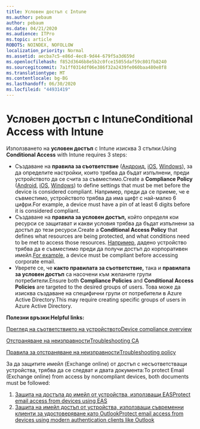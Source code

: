 ```yaml
---
title: Условен достъп с Intune
ms.author: pebaum
author: pebaum
ms.date: 04/21/2020
ms.audience: ITPro
ms.topic: article
ROBOTS: NOINDEX, NOFOLLOW
localization_priority: Normal
ms.assetid: aecba7c5-e86d-4ec8-9d44-679f5a3d659d
ms.openlocfilehash: f852d3646b8e5b2c0fce15055daf59c801fb8240
ms.sourcegitcommit: 7a1ff0314df06e386f32a2439fe060baa480e8f8
ms.translationtype: MT
ms.contentlocale: bg-BG
ms.lasthandoff: 06/30/2020
ms.locfileid: "44931419"
---
```

# <a name="conditional-access-with-intune"></a><span data-ttu-id="36bc7-102">Условен достъп с Intune</span><span class="sxs-lookup"><span data-stu-id="36bc7-102">Conditional Access with Intune</span></span>

<span data-ttu-id="36bc7-103">Използването на **условен достъп** с Intune изисква 3 стъпки:</span><span class="sxs-lookup"><span data-stu-id="36bc7-103">Using  **Conditional Access**  with Intune requires 3 steps:</span></span>

- <span data-ttu-id="36bc7-104">Създаване на **правила за съответствие** ([Андроид](https://docs.microsoft.com/intune/compliance-policy-create-android), [iOS](https://docs.microsoft.com/intune/compliance-policy-create-ios), [Windows](https://docs.microsoft.com//intune/compliance-policy-create-windows)), за да определите настройки, които трябва да бъдат изпълнени, преди устройството да се счита за съвместимо.</span><span class="sxs-lookup"><span data-stu-id="36bc7-104">Create a  **Compliance Policy**  ([Android](https://docs.microsoft.com/intune/compliance-policy-create-android),  [iOS](https://docs.microsoft.com/intune/compliance-policy-create-ios),  [Windows](https://docs.microsoft.com//intune/compliance-policy-create-windows)) to define settings that must be met before the device is considered compliant.</span></span> <span data-ttu-id="36bc7-105">Например, преди да се приеме, че е съвместимо, устройството трябва да има щифт с най-малко 6 цифри.</span><span class="sxs-lookup"><span data-stu-id="36bc7-105">For example, a device must have a pin of at least 6 digits before it is considered compliant.</span></span>
- <span data-ttu-id="36bc7-106">Създаване на **правила за условен достъп,** който определя кои ресурси се защитават и какви условия трябва да бъдат изпълнени за достъп до тези ресурси.</span><span class="sxs-lookup"><span data-stu-id="36bc7-106">Create a **Conditional Access Policy**  that defines what resources are being protected, and what conditions need to be met to access those resources.</span></span>  <span data-ttu-id="36bc7-107">[Например,](https://docs.microsoft.com/intune/tutorial-protect-email-on-unmanaged-devices#create-conditional-access-policies) дадено устройство трябва да е съвместимо преди да получи достъп до корпоративен имейл.</span><span class="sxs-lookup"><span data-stu-id="36bc7-107">[For example,](https://docs.microsoft.com/intune/tutorial-protect-email-on-unmanaged-devices#create-conditional-access-policies)  a device must be compliant before accessing corporate email.</span></span>
- <span data-ttu-id="36bc7-108">Уверете се, че **както правилата за съответствие,** така и **правилата за условен достъп** са насочени към желаните групи потребители.</span><span class="sxs-lookup"><span data-stu-id="36bc7-108">Ensure both **Compliance Policies**  and  **Conditional Access Policies**  are targeted to the desired groups of users.</span></span> <span data-ttu-id="36bc7-109">Това може да изисква създаване на специфични групи от потребители в Azure Active Directory.</span><span class="sxs-lookup"><span data-stu-id="36bc7-109">This may require creating specific groups of users in Azure Active Directory.</span></span>

<span data-ttu-id="36bc7-110">**Полезни връзки:**</span><span class="sxs-lookup"><span data-stu-id="36bc7-110">**Helpful links:**</span></span>

[<span data-ttu-id="36bc7-111">Преглед на съответствието на устройството</span><span class="sxs-lookup"><span data-stu-id="36bc7-111">Device compliance overview</span></span>](https://docs.microsoft.com/intune/device-compliance-get-started)

[<span data-ttu-id="36bc7-112">Отстраняване на неизправности</span><span class="sxs-lookup"><span data-stu-id="36bc7-112">Troubleshooting CA</span></span>](https://docs.microsoft.com/intune/troubleshoot-conditional-access)

[<span data-ttu-id="36bc7-113">Правила за отстраняване на неизправности</span><span class="sxs-lookup"><span data-stu-id="36bc7-113">Troubleshooting policy</span></span>](https://docs.microsoft.com/intune/troubleshoot-policies-in-microsoft-intune)

<span data-ttu-id="36bc7-114">За да защитите имейл (Exchange online) от достъп с несъответстващи устройства, трябва да се следват и двата документа:</span><span class="sxs-lookup"><span data-stu-id="36bc7-114">To protect Email (Exchange online) from access by noncompliant devices, both documents must be followed:</span></span>

1. [<span data-ttu-id="36bc7-115">Защита на достъпа до имейл от устройства, използващи EAS</span><span class="sxs-lookup"><span data-stu-id="36bc7-115">Protect email access from devices using EAS</span></span>](https://docs.microsoft.com/intune/tutorial-protect-email-on-unmanaged-devices)
2. [<span data-ttu-id="36bc7-116">Защита на имейл достъп от устройства, използващи съвременни клиенти за удостоверяване като Outlook</span><span class="sxs-lookup"><span data-stu-id="36bc7-116">Protect email access from devices using modern authentication clients like Outlook</span></span>](https://docs.microsoft.com/intune/tutorial-protect-email-on-enrolled-devices)